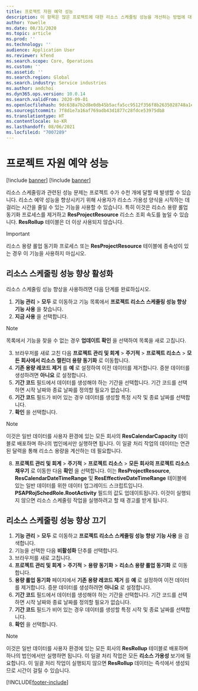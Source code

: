 ```yaml
---
title: 프로젝트 자원 예약 성능
description: 이 항목은 많은 프로젝트에 대한 리소스 스케줄링 성능을 개선하는 방법에 대한 정보를 제공합니다.
author: Yowelle
ms.date: 08/31/2020
ms.topic: article
ms.prod: ''
ms.technology: ''
audience: Application User
ms.reviewer: kfend
ms.search.scope: Core, Operations
ms.custom: ''
ms.assetid: ''
ms.search.region: Global
ms.search.industry: Service industries
ms.author: andchoi
ms.dyn365.ops.version: 10.0.14
ms.search.validFrom: 2020-09-01
ms.openlocfilehash: 9dc638a7b2d8e0db45b5acfa5cc9512f356f8b2635028748a1e2c3230605c154
ms.sourcegitcommit: 7f8d1e7a16af769adb43d1877c28fdce53975db8
ms.translationtype: HT
ms.contentlocale: ko-KR
ms.lasthandoff: 08/06/2021
ms.locfileid: "7007289"
---
```

# <a name="project-resource-scheduling-performance"></a>프로젝트 자원 예약 성능

[!include [banner](../includes/banner.md)]
[!include [banner](../includes/preview-banner.md)]


리소스 스케줄링과 관련된 성능 문제는 프로젝트 수가 수천 개에 달할 때 발생할 수 있습니다. 리소스 예약 성능을 향상시키기 위해 사용자가 리소스 가용성 양식을 시작하는 데 걸리는 시간을 줄일 수 있는 기능을 사용할 수 있습니다. 특히 이것은 리소스 용량 롤업 동기화 프로세스를 제거하고 **ResProjectResource** 리소스 조회 속도를 높일 수 있습니다. **ResRollup** 테이블은 더 이상 사용되지 않습니다.

> [!IMPORTANT]
> 리소스 용량 롤업 동기화 프로세스 또는 **ResProjectResource** 테이블에 종속성이 있는 경우 이 기능을 사용하지 마십시오.

## <a name="enable-resource-scheduling-performance-enhancement"></a>리소스 스케줄링 성능 향상 활성화
리소스 스케줄링 성능 향상을 사용하려면 다음 단계를 완료하십시오.

1. **기능 관리** > **모두** 로 이동하고 기능 목록에서 **프로젝트 리소스 스케줄링 성능 향상 기능 사용** 을 찾습니다.
2. **지금 사용** 을 선택합니다.

> [!NOTE]
> 목록에서 기능을 찾을 수 없는 경우 **업데이트 확인** 을 선택하여 목록을 새로 고칩니다.

3. 브라우저를 새로 고친 다음 **프로젝트 관리 및 회계** > **주기적** > **프로젝트 리소스** > **모든 회사에서 리소스 캘린더 용량 동기화** 로 이동합니다.
4. **기존 용량 레코드 제거** 를  **예** 로 설정하여 이전 데이터를 제거합니다. 증분 데이터를 생성하려면 **아니요** 로 설정합니다.
5. **기간 코드** 필드에서 데이터를 생성해야 하는 기간을 선택합니다. 기간 코드를 선택하면 시작 날짜와 종료 날짜를 정의할 필요가 없습니다.
6. **기간 코드** 필드가 비어 있는 경우 데이터를 생성할 특정 시작 및 종료 날짜를 선택합니다.
7. **확인** 을 선택합니다.

 > [!NOTE]
 > 이것은 일반 데이터를 사용자 환경에 있는 모든 회사의 **ResCalendarCapacity** 테이블로 배포하며 하나의 법인에서만 실행하면 됩니다. 이 일괄 처리 작업의 데이터는 연관된 달력을 통해 리소스 용량을 계산하는 데 필요합니다.

8. **프로젝트 관리 및 회계** > **주기적** > **프로젝트 리소스** > **모든 회사의 프로젝트 리소스 채우기** 로 이동한 다음 **확인** 을 선택합니다. 이는 **ResProjectResource**, **ResCalendarDateTimeRange** 및 **ResEffectiveDateTimeRange** 테이블에 있는 일반 데이터를 위한 데이터 업그레이드 스크립트입니다. **PSAPRojSchedRole.RootActivity** 필드의 값도 업데이트됩니다. 이것이 실행되지 않으면 리소스 스케줄링 작업을 실행하려고 할 때 경고를 받게 됩니다.
 
## <a name="turn-off-resource-scheduling-performance-enhancement"></a>리소스 스케줄링 성능 향상 끄기

1. **기능 관리** > **모두** 로 이동하고 **프로젝트 리소스 스케줄링 성능 향상 기능 사용** 을 검색합니다.
2. 기능을 선택한 다음 **비활성화** 단추를 선택합니다.
3. 브라우저를 새로 고칩니다.
4. **프로젝트 관리 및 회계** > **주기적** > **용량 동기화** > **리소스 용량 롤업 동기화** 로 이동합니다.
5. **용량 롤업 동기화** 페이지에서 **기존 용량 레코드 제거** 를 **예** 로 설정하여 이전 데이터를 제거합니다. 증분 데이터를 생성하려면 **아니요** 로 설정합니다.
6. **기간 코드** 필드에서 데이터를 생성해야 하는 기간을 선택합니다. 기간 코드를 선택하면 시작 날짜와 종료 날짜를 정의할 필요가 없습니다.
7. **기간 코드** 필드가 비어 있는 경우 데이터를 생성할 특정 시작 및 종료 날짜를 선택합니다.
8. **확인** 을 선택합니다.

> [!NOTE]
> 이것은 일반 데이터를 사용자 환경에 있는 모든 회사의 **ResRollup** 테이블로 배포하며 하나의 법인에서만 실행하면 됩니다. 이 일괄 처리 작업은 모든 **리소스 가용성** 보기에 필요합니다. 이 일괄 처리 작업이 실행되지 않으면 **ResRollup** 데이터는 즉석에서 생성되므로 시간이 걸릴 수 있습니다.


[!INCLUDE[footer-include](../includes/footer-banner.md)]